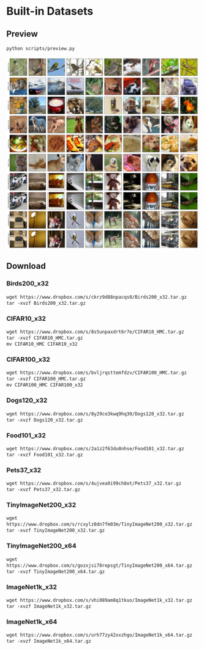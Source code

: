 # Built-in Datasets

## Preview
```
python scripts/preview.py
```
![](./preview.png)

## Download

### Birds200_x32
```
wget https://www.dropbox.com/s/ckrz9d88npacqs0/Birds200_x32.tar.gz
tar -xvzf Birds200_x32.tar.gz
```

### CIFAR10_x32
```
wget https://www.dropbox.com/s/8s5unpaxdrt6r7e/CIFAR10_HMC.tar.gz
tar -xvzf CIFAR10_HMC.tar.gz
mv CIFAR10_HMC CIFAR10_x32
```

### CIFAR100_x32
```
wget https://www.dropbox.com/s/bvljrqsttemfdzv/CIFAR100_HMC.tar.gz
tar -xvzf CIFAR100_HMC.tar.gz
mv CIFAR100_HMC CIFAR100_x32
```

### Dogs120_x32
```
wget https://www.dropbox.com/s/8y29ce3kwq9hq30/Dogs120_x32.tar.gz
tar -xvzf Dogs120_x32.tar.gz
```

### Food101_x32
```
wget https://www.dropbox.com/s/2a1z2f63du8nhse/Food101_x32.tar.gz
tar -xvzf Food101_x32.tar.gz
```

### Pets37_x32
```
wget https://www.dropbox.com/s/4ujvea9i99ch8ot/Pets37_x32.tar.gz
tar -xvzf Pets37_x32.tar.gz
```

### TinyImageNet200_x32
```
wget https://www.dropbox.com/s/rcxylz8dn7fm03m/TinyImageNet200_x32.tar.gz
tar -xvzf TinyImageNet200_x32.tar.gz
```

### TinyImageNet200_x64
```
wget https://www.dropbox.com/s/gozxjsi78repsgt/TinyImageNet200_x64.tar.gz
tar -xvzf TinyImageNet200_x64.tar.gz
```

### ImageNet1k_x32
```
wget https://www.dropbox.com/s/vhi089am8q1tkuo/ImageNet1k_x32.tar.gz
tar -xvzf ImageNet1k_x32.tar.gz
```

### ImageNet1k_x64
```
wget https://www.dropbox.com/s/urh77zy42xxzhgo/ImageNet1k_x64.tar.gz
tar -xvzf ImageNet1k_x64.tar.gz
```
